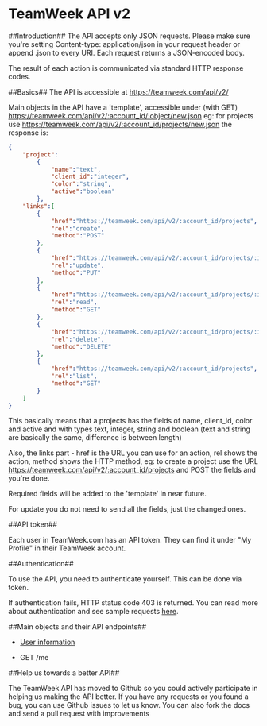 TeamWeek API v2
===============

##Introduction##
The API accepts only JSON requests. Please make sure you're setting Content-type: application/json in your request header or append .json to every URI. Each request returns a JSON-encoded body. 

The result of each action is communicated via standard HTTP response codes.

##Basics##
The API is accessible at https://teamweek.com/api/v2/

Main objects in the API have a 'template', accessible under (with GET) https://teamweek.com/api/v2/:account_id/:object/new.json
eg: for projects use https://teamweek.com/api/v2/:account_id/projects/new.json
the response is:
```json
{
	"project":
		{
			"name":"text",
			"client_id":"integer",
			"color":"string",
			"active":"boolean"
		},
	"links":[
		{
			"href":"https://teamweek.com/api/v2/:account_id/projects",
			"rel":"create",
			"method":"POST"
		},
		{
			"href":"https://teamweek.com/api/v2/:account_id/projects/:id",
			"rel":"update",
			"method":"PUT"
		}, 
		{
			"href":"https://teamweek.com/api/v2/:account_id/projects/:id",
			"rel":"read",
			"method":"GET"
		},
		{
			"href":"https://teamweek.com/api/v2/:account_id/projects/:id",
			"rel":"delete",
			"method":"DELETE"
		},
		{
			"href":"https://teamweek.com/api/v2/:account_id/projects",
			"rel":"list",
			"method":"GET"
		}
	]
}
```
This basically means that a projects has the fields of name, client_id, color and active and with types text, integer, string and boolean (text and string are basically the same, difference is between length) 

Also, the links part - href is the URL you can use for an action, rel shows the action, method shows the HTTP method, eg: to create a project use the URL https://teamweek.com/api/v2/:account_id/projects and POST the fields and you're done.

Required fields will be added to the 'template' in near future.

For update you do not need to send all the fields, just the changed ones.

##API token##

Each user in TeamWeek.com has an API token. They can find it under "My Profile" in their TeamWeek account.

##Authentication##

To use the API, you need to authenticate yourself. This can be done via token.

If authentication fails, HTTP status code 403 is returned. You can read more about authentication and see sample requests [here](chapters/authentication.md).

##Main objects and their API endpoints##
* [User information](chapters/me.md)
 - GET /me


##Help us towards a better API##

The TeamWeek API has moved to Github so you could actively participate in helping us making the API better. If you have any requests or you found a bug, you can use Github issues to let us know. You can also fork the docs and send a pull request with improvements

